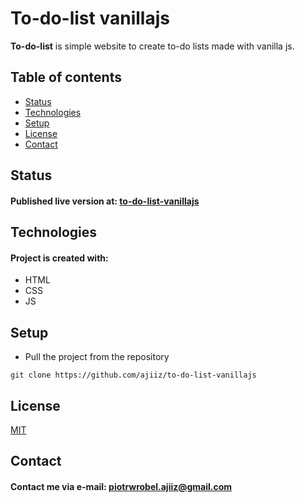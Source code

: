 # To-do-list vanillajs
**To-do-list** is simple website to create to-do lists made with vanilla js.

## Table of contents
* [Status](#status)
* [Technologies](#technologies)
* [Setup](#setup)
* [License](#license)
* [Contact](#contact)

## Status
#### Published live version at: [to-do-list-vanillajs](https://ajiiz.github.io/to-do-list-vanillajs/)

## Technologies
#### Project is created with:
* HTML
* CSS
* JS

## Setup
* Pull the project from the repository
```
git clone https://github.com/ajiiz/to-do-list-vanillajs
```

## License
[MIT](https://choosealicense.com/licenses/mit/)

## Contact
#### Contact me via e-mail: piotrwrobel.ajiiz@gmail.com
